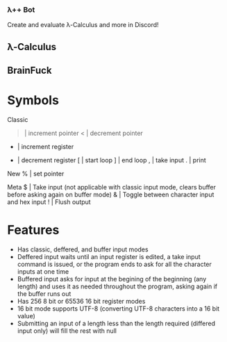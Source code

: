 ### λ++ Bot
Create and evaluate λ-Calculus and more in Discord!

## λ-Calculus

## BrainFuck
# Symbols
Classic
> | increment pointer
< | decrement pointer
+ | increment register
- | decrement register
[ | start loop
] | end loop
, | take input
. | print

New
% | set pointer

Meta
$ | Take input (not applicable with classic input mode, clears buffer before asking again on buffer mode)
& | Toggle between character input and hex input
! | Flush output

# Features
 - Has classic, deffered, and buffer input modes
 - Deffered input waits until an input register is edited, a take input command is issued, or the program ends to ask for all the character inputs at one time
 - Buffered input asks for input at the begining of the beginning (any length) and uses it as needed throughout the program, asking again if the buffer runs out
 - Has 256 8 bit or 65536 16 bit register modes
 - 16 bit mode supports UTF-8 (converting UTF-8 characters into a 16 bit value)
 - Submitting an input of a length less than the length required (differed input only) will fill the rest with null

